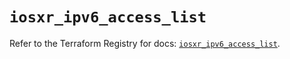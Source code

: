 # `iosxr_ipv6_access_list`

Refer to the Terraform Registry for docs: [`iosxr_ipv6_access_list`](https://registry.terraform.io/providers/ciscodevnet/iosxr/0.6.0/docs/resources/ipv6_access_list).
